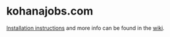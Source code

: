# kohanajobs.com

[Installation instructions](http://wiki.github.com/GeertDD/kohanajobs/how-to-install) and more info can be found in the [wiki](http://wiki.github.com/GeertDD/kohanajobs/).